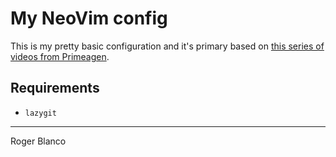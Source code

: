 # My NeoVim config

This is my pretty basic configuration and it's primary based on [this series of videos from Primeagen](https://www.youtube.com/playlist?list=PLm323Lc7iSW_wuxqmKx_xxNtJC_hJbQ7R).

## Requirements
- `lazygit`

--- 

Roger Blanco

